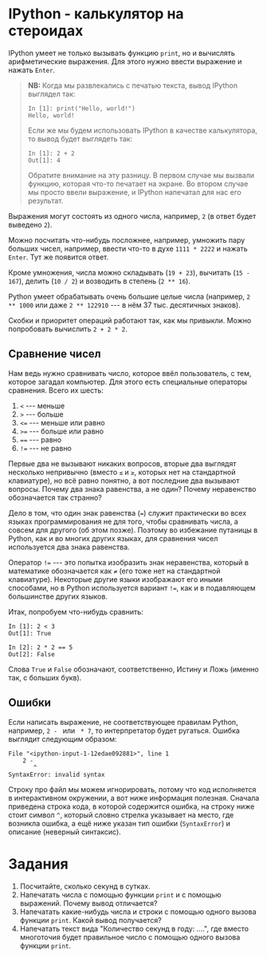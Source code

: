# IPython - калькулятор на стероидах

IPython умеет не только вызывать функцию `print`, но и вычислять арифметические выражения. Для этого нужно ввести выражение и нажать `Enter`.

> **NB:** Когда мы развлекались с печатью текста, вывод IPython выглядел так:
> ```ipython
> In [1]: print("Hello, world!")
> Hello, world!
> ```
> 
> Если же мы будем использовать IPython в качестве калькулятора, то вывод будет выглядеть так:
> ```ipython
> In [1]: 2 + 2
> Out[1]: 4
> ```
> 
> Обратите внимание на эту разницу. В первом случае мы вызвали функцию, которая что-то печатает на экране.
> Во втором случае мы просто ввели выражение, и IPython напечатал для нас его результат.

Выражения могут состоять из одного числа, например, `2` (в ответ будет выведено `2`).

Можно посчитать что-нибудь посложнее, например, умножить пару больших чисел, например, ввести что-то в духе `1111 * 2222` и нажать `Enter`. Тут же появится ответ.

Кроме умножения, числа можно складывать (`19 + 23`), вычитать (`15 - 167`), делить (`10 / 2`) и возводить в степень (`2 ** 16`).

Python умеет обрабатывать очень большие целые числа (например, `2 ** 1000` или даже `2 ** 122910` --- в нём 37 тыс. десятичных знаков).

Скобки и приоритет операций работают так, как мы привыкли. Можно попробовать вычислить `2 + 2 * 2`.

## Сравнение чисел
Нам ведь нужно сравнивать число, которое ввёл пользователь, с тем, которое загадал компьютер. Для этого есть специальные операторы сравнения. Всего их шесть:
1) `<` --- меньше
2) `>` --- больше
3) `<=` --- меньше или равно
4) `>=` --- больше или равно
5) `==` --- равно
6) `!=` --- не равно

Первые два не вызывают никаких вопросов, вторые два выглядят несколько непривычно (вместо `≤` и `≥`, которых нет на стандартной клавиатуре), но всё равно понятно, а вот последние два вызывают вопросы. Почему два знака равенства, а не один? Почему неравенство обозначается так странно?

Дело в том, что один знак равенства (`=`) служит практически во всех языках программирования не для того, чтобы сравнивать числа, а совсем для другого (об этом позже). Поэтому во избежание путаницы в Python, как и во многих других языках, для сравнения чисел используется два знака равенства.

Оператор `!=` --- это попытка изобразить знак неравенства, который в математике обозначается как `≠` (его тоже нет на стандартной клавиатуре). Некоторые другие языки изображают его иными способами, но в Python используется вариант `!=`, как и в подавляющем большинстве других языков.

Итак, попробуем что-нибудь сравнить:
```ipython
In [1]: 2 < 3
Out[1]: True

In [2]: 2 * 2 == 5
Out[2]: False
```

Слова `True` и `False` обозначают, соответственно, Истину и Ложь (именно так, с больших букв). 

## Ошибки
Если написать выражение, не соответствующее правилам Python, например, `2 - ` или ` * 7`, то интерпретатор будет
ругаться. Ошибка выглядит следующим образом:

```
File "<ipython-input-1-12edae092881>", line 1
    2 -
       ^
SyntaxError: invalid syntax
```

Строку про файл мы можем игнорировать, потому что код исполняется в интерактивном окружении, а вот ниже информация полезная.
Сначала приведена строка кода, в которой содержится ошибка, на строку ниже стоит символ `^`, который словно стрелка указывает на 
место, где возникла ошибка, а ещё ниже указан тип ошибки (`SyntaxError`) и описание (неверный синтаксис).

# Задания
1. Посчитайте, сколько секунд в сутках.
2. Напечатать числа с помощью функции `print` и с помощью выражений. Почему вывод отличается?
3. Напечатать какие-нибудь числа и строки с помощью одного вызова функции `print`. Какой вывод получается?
4. Напечатать текст вида "Количество секунд в году: ....", где вместо многоточия будет правильное число с помощью одного вызова функции `print`. 